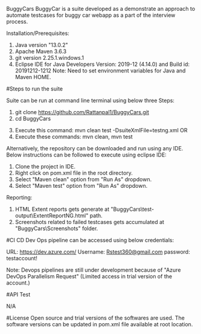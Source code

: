 BuggyCars
BuggyCar is a suite developed as a demonstrate an approach to automate testcases for buggy car webapp as a part of the interview process.

Installation/Prerequisites:

1. Java version "13.0.2"
2. Apache Maven 3.6.3
3. git version 2.25.1.windows.1
4. Eclipse IDE for Java Developers Version: 2019-12 (4.14.0) and Build id: 20191212-1212
Note: Need to set environment variables for Java and Maven HOME.

#Steps to run the suite

Suite can be run at command line terminal using below three Steps:
1. git clone https://github.com/Rattanpal1/BuggyCars.git
2. cd BuggyCars
3) Execute this command: mvn clean test -DsuiteXmlFile=testng.xml
OR
3) Execute these commands: mvn clean, mvn test

Alternatively, the repository can be downloaded and run using any IDE. Below instructions can be followed to execute using eclipse IDE:
1. Clone the project in IDE.
2. Right click on pom.xml file in the root directory.
3. Select "Maven clean" option from "Run As" dropdown.
4. Select "Maven test" option from "Run As" dropdown.

Reporting:
1. HTML Extent reports gets generate at "BuggyCars\test-output\ExtentReportNG.html" path. 
2. Screenshots related to failed testcases gets accumulated at "BuggyCars\Screenshots" folder.

#CI CD Dev Ops pipeline can be accessed using below credentials:

URL: https://dev.azure.com/ Username: Rstest360@gmail.com password: testaccount!

Note: Devops pipelines are still under development because of "Azure DevOps Parallelism Request" (Limited access in trial version of the account.)

#API Test

N/A

#License Open source and trial versions of the softwares are used. The software versions can be updated in pom.xml file available at root location.
